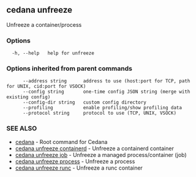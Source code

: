 ## cedana unfreeze

Unfreeze a container/process

### Options

```
  -h, --help   help for unfreeze
```

### Options inherited from parent commands

```
      --address string      address to use (host:port for TCP, path for UNIX, cid:port for VSOCK)
      --config string       one-time config JSON string (merge with existing config)
      --config-dir string   custom config directory
      --profiling           enable profiling/show profiling data
      --protocol string     protocol to use (TCP, UNIX, VSOCK)
```

### SEE ALSO

* [cedana](cedana.md)	 - Root command for Cedana
* [cedana unfreeze containerd](cedana_unfreeze_containerd.md)	 - Unfreeze a containerd container
* [cedana unfreeze job](cedana_unfreeze_job.md)	 - Unfreeze a managed process/container (job)
* [cedana unfreeze process](cedana_unfreeze_process.md)	 - Unfreeze a process
* [cedana unfreeze runc](cedana_unfreeze_runc.md)	 - Unfreeze a runc container

